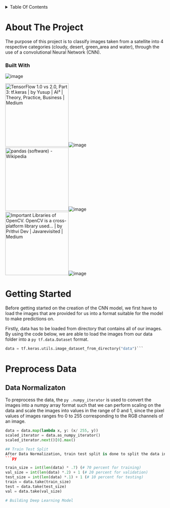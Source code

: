 <details>
  <summary>Table Of Contents</summary>
  
  1. [About The Project](#about-the-project) 
        - [Built With](#built-with)
  2. [Getting Started](#getting-started)
  3. [Preprocess Data](#preprocess-data)
  4. [Build a Convolutional Neural Network for image classification](#build-cnn-model)
</details>

# About The Project
The purpose of this project is to classify images taken from a satellite into 4 respective categories (cloudy, desert, green_area and water), through the use of a convolutional Neural Network (CNN).

### Built With
![image](https://github.com/JevTeo123/satellite_image_classification/assets/123255675/dea8b062-0d3c-4570-821c-927b631beefd)<br width = "200">

<img src="https://sgx-1-asia-southeast1.prod.fire.glass/resources?rid=153b8b497aced89e07fe6518df8c4859b75ca7bd9d32f192b366a881c2dac510&amp;url=data%3A59c705a57f1f2b61682f3b6f6e02cfa5affb5a19&amp;cid=__FGL__16813121b163bf6bec691f2cb14212e5050875f60000000000000000000000000000000000000000000000000000000000000000000000000000000000000000000000000000000000000000000000000000000000000000000000000000&amp;bdk=cookiesEncryptionDisabled&amp;eid=24" alt="TensorFlow 1.0 vs 2.0, Part 3: tf.keras | by Yusup | AI³ | Theory,  Practice, Business | Medium" width = "200"/>![image](https://github.com/JevTeo123/satellite_image_classification/assets/123255675/a5d7ebb2-0bcc-44dd-81e0-3ace7b6e93c9) <br>
<img src="https://sgx-1-asia-southeast1.prod.fire.glass/resources?rid=1e02864a0cae24b159b69acb3d6c76c12b4fdcd7c3dca78b643d69665d4ce88b&amp;url=data%3A7c4df48df980ef7d66b5f2b07b3ca6c867f1307b&amp;cid=__FGL__16813121b163bf6bec691f2cb14212e5050875f60000000000000000000000000000000000000000000000000000000000000000000000000000000000000000000000000000000000000000000000000000000000000000000000000000&amp;bdk=cookiesEncryptionDisabled&amp;eid=24" alt="pandas (software) - Wikipedia" width = "200"/>![image](https://github.com/JevTeo123/satellite_image_classification/assets/123255675/e70eb94d-126e-44e8-9b36-9055116e6ea1) <br>
<img src="https://sgx-1-asia-southeast1.prod.fire.glass/resources?rid=7cac74fa2ea50755e752878c16019ebc5b31fb90cc6e7c12840c76264a1cc4ee&amp;url=data%3A3280b18c25b165489dd6343aa795256e43e47b0a&amp;cid=__FGL__16813121b163bf6bec691f2cb14212e5050875f60000000000000000000000000000000000000000000000000000000000000000000000000000000000000000000000000000000000000000000000000000000000000000000000000000&amp;bdk=cookiesEncryptionDisabled&amp;eid=24" alt="Important Libraries of OpenCV. OpenCV is a cross-platform library used… |  by Prithvi Dev | Javarevisited | Medium" width = "200"/>![image](https://github.com/JevTeo123/satellite_image_classification/assets/123255675/a8eecc2f-ce22-4bda-93b3-199215386167)<br>

# Getting Started
Before getting started on the creation of the CNN model, we first have to load the images that are provided for us into a format suitable for the model to make predictions on.

Firstly, data has to be loaded from directory that contains all of our images. By using the code below, we are able to load the images from our data folder into a ```py tf.data.Dataset``` format.
```py 
data = tf.keras.utils.image_dataset_from_directory("data")```
```
# Preprocess Data
## Data Normalizaton
To preprocess the data, the ```py .numpy_iterator``` is used to convert the images into a numpy array format such that we can perform scaling on the data and scale the images into values in the range of 0 and 1, since the pixel values of images ranges fro 0 to 255 corresponding to the RGB channels of an image.
```py
data = data.map(lambda x, y: (x/ 255, y))
scaled_iterator = data.as_numpy_iterator()
scaled_iterator.next()[0].max()

## Train Test Split
After Data Normalization, train test split is done to split the data into training, testing and validation data. The train data would be used to train the model on the data to predict the different categories of the target variable, the testing data would be used to test the model's accuracy on unseen data while the validation data is used to provide and unbiased evaluation of the model's performance and to fine tune the model's parameters. This is done through the code below:
```py

train_size = int(len(data) * .7) (# 70 percent for training)
val_size = int(len(data) *.2) + 1 (# 20 percent for validation)
test_size = int(len(data) *.1) + 1 (# 10 percent for testing)
train = data.take(train_size)
test = data.take(test_size)
val = data.take(val_size)

# Building Deep Learning Model







